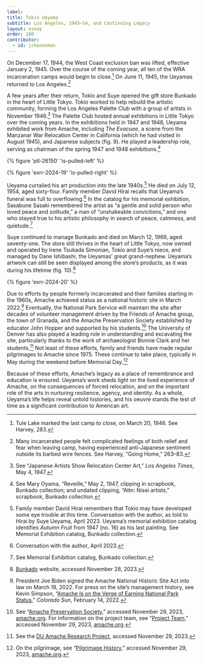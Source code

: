 ```yaml
---
label: 
title: Tokio Ueyama
subtitle: Los Angeles, 1945–54, and Continuing Legacy
layout: essay
order: 100
contributor:
  - id: jrhenneman  
---
```


On December 17, 1944, the West Coast exclusion ban was lifted, effective January 2, 1945. Over the course of the coming year, all ten of the WRA incarceration camps would begin to close.[^1] On June 11, 1945, the Ueyamas returned to Los Angeles.[^2]

A few years after their return, Tokio and Suye opened the gift store Bunkado in the heart of Little Tokyo. Tokio worked to help rebuild the artistic community, forming the Los Angeles Palette Club with a group of artists in November 1946.[^3] The Palette Club hosted annual exhibitions in Little Tokyo over the coming years. In the exhibitions held in 1947 and 1948, Ueyama exhibited work from Amache, including *The Evacuee*, a scene from the Manzanar War Relocation Center in California (which he had visited in August 1945), and Japanese subjects (fig. 9). He played a leadership role, serving as chairman of the spring 1947 and 1948 exhibitions.[^4]

{% figure 'ptl-26150' 'is-pulled-left' %}

{% figure 'exrr-2024-19' 'is-pulled-right' %}

Ueyama curtailed his art production into the late 1940s.[^5] He died on July 12, 1954, aged sixty-four. Family member David Hirai recalls that Ueyama’s funeral was full to overflowing.[^6] In the catalog for his memorial exhibition, Sasabune Sasaki remembered the artist as “a gentle and solid person who loved peace and solitude,” a man of “unshakeable convictions,” and one who stayed true to his artistic philosophy in search of peace, calmness, and quietude.[^7]

Suye continued to manage Bunkado and died on March 12, 1969, aged seventy-one. The store still thrives in the heart of Little Tokyo, now owned and operated by Irene Tsukada Simonian, Tokio and Suye’s niece, and managed by Dane Ishibashi, the Ueyamas’ great grand-nephew. Ueyama’s artwork can still be seen displayed among the store’s products, as it was during his lifetime (fig. 10).[^8]

{% figure 'exrr-2024-20' %}

Due to efforts by people formerly incarcerated and their families starting in the 1960s, Amache achieved status as a national historic site in March 2022.[^9] Eventually, the National Park Service will maintain the site after decades of volunteer management driven by the Friends of Amache group, the town of Granada, and the Amache Preservation Society established by educator John Hopper and supported by his students.[^10] The University of Denver has also played a leading role in understanding and excavating the site, particularly thanks to the work of archaeologist Bonnie Clark and her students.[^11] Not least of these efforts, family and friends have made regular pilgrimages to Amache since 1975. These continue to take place, typically in May during the weekend before Memorial Day.[^12]

Because of these efforts, Amache’s legacy as a place of remembrance and education is ensured. Ueyama’s work sheds light on the lived experience of Amache, on the consequences of forced relocation, and on the important role of the arts in nurturing resilience, agency, and identity. As a whole, Ueyama’s life helps reveal untold histories, and his oeuvre stands the test of time as a significant contribution to American art.

[^1]: Tule Lake marked the last camp to close, on March 20, 1946. See Harvey, 283.

[^2]: Many incarcerated people felt complicated feelings of both relief and fear when leaving camp, having experienced anti-Japanese sentiment outside its barbed wire fences. See Harvey, “Going Home,” 263–83.

[^3]: See “Japanese Artists Show Relocation Center Art,” *Los Angeles Times*, May 4, 1947.

[^4]: See Mary Oyama, “Reveille,” May 2, 1947, clipping in scrapbook, Bunkado collection; and undated clipping, “Attn: Nisei artists,” scrapbook, Bunkado collection.

[^5]: Family member David Hirai remembers that Tokio may have developed some eye trouble at this time. Conversation with the author, as told to Hirai by Suye Ueyama, April 2023. Ueyama’s memorial exhibition catalog identifies *Autumn Fruit* from 1947 (no. 16) as his last painting. See Memorial Exhibition catalog, Bunkado collection.

[^6]: Conversation with the author, April 2023.

[^7]: See Memorial Exhibition catalog, Bunkado collection.

[^8]: [Bunkado](https://www.bunkadoonline.com/pages/new) website, accessed November 28, 2023.

[^9]: President Joe Biden signed the Amache National Historic Site Act into law on March 18, 2022. For press on the site’s management history, see Kevin Simpson, “[Amache Is on the Verge of Earning National Park Status](https://coloradosun.com/2022/02/14/amache-on-verge-national-historic-site/),” *Colorado Sun*, February 14, 2022.

[^10]: See “[Amache Preservation Society](https://amache.org/amache-preservation-society/),” accessed November 29, 2023, [amache.org](https://amache.org/). For information on the project team, see “[Project Team](https://amache.org/project-team/),” accessed November 29, 2023, [amache.org](amache.org).

[^11]: See the [DU Amache Research Project](https://portfolio.du.edu/amache), accessed November 29, 2023.

[^12]: On the pilgrimage, see “[Pilgrimage History](https://amache.org/pilgrimage-history/),” accessed November 29, 2023, [amache.org](amache.org).
